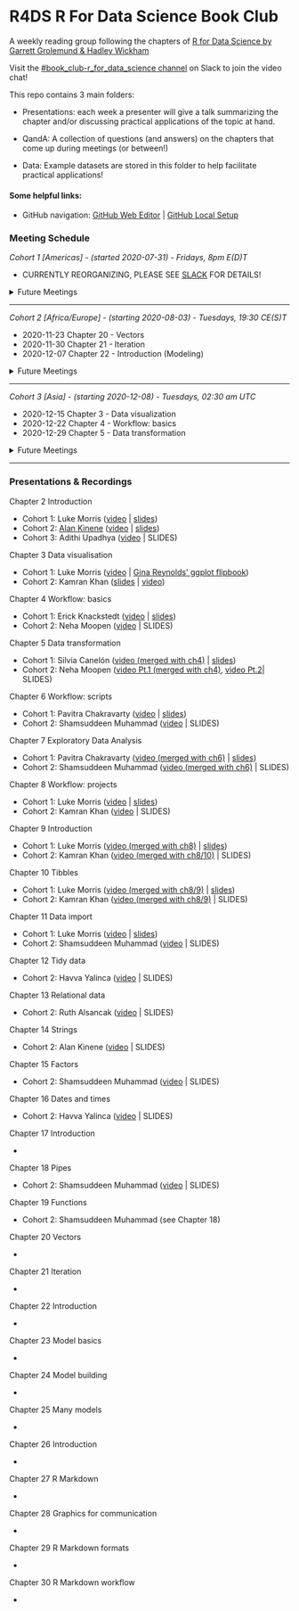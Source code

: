 # R4DS R For Data Science Book Club

A weekly reading group following the chapters of [R for Data Science by Garrett Grolemund & Hadley Wickham](https://r4ds.had.co.nz/)

Visit the [#book_club-r_for_data_science channel](https://r4ds.io/join) on Slack to join the video chat! 

This repo contains 3 main folders:

- Presentations: each week a presenter will give a talk summarizing the chapter and/or discussing practical applications of the topic at hand. 

- QandA: A collection of questions (and answers) on the chapters that come up during meetings (or between!)

- Data: Example datasets are stored in this folder to help facilitate practical applications!


#### Some helpful links: 
- GitHub navigation: [GitHub Web Editor](https://youtu.be/d41oc2OMAuI) | [GitHub Local Setup](https://www.youtube.com/watch?v=hNUNPkoledI)

### Meeting Schedule 

*Cohort 1 [Americas] - (started 2020-07-31) - Fridays, 8pm E(D)T*

- CURRENTLY REORGANIZING, PLEASE SEE [SLACK](http://r4ds.io/join) FOR DETAILS!

<details>
  <summary> Future Meetings </summary>

- 2020-10-09 - Chapter 12 - Tidy Data
- 2020-10-16 - Chapter 13 - Relational Data
- 2020-10-23 - Chapter 14 - Strings
- 2020-10-30 - Chapter 15 - Factors
- 2020-11-05 - Chapter 16 - Dates and Times
- 2020-11-12 - Wrangle Review and/or Program Intro

</details>
<hr>


*Cohort 2 [Africa/Europe] - (starting 2020-08-03) - Tuesdays, 19:30 CE(S)T*

- 2020-11-23 Chapter 20 - Vectors
- 2020-11-30 Chapter 21 - Iteration
- 2020-12-07 Chapter 22 - Introduction (Modeling)

<details>
  <summary> Future Meetings </summary>

- 2020-12-14 Chapter 23 - Model basics
- 2020-12-21 Chapter 24 - Model building
- 2020-12-28 Chapter 25 - Many models

</details>
<hr>


*Cohort 3 [Asia] - (starting 2020-12-08) - Tuesdays, 02:30 am UTC*

- 2020-12-15 Chapter 3 - Data visualization
- 2020-12-22 Chapter 4 - Workflow: basics
- 2020-12-29 Chapter 5 - Data transformation

<details>
  <summary> Future Meetings </summary>
  
- 2021-01-05 Chapter 6 - Workflow: scripts
- 2021-01-12 Chapter 7 - Exploratory Data Analysis
- 2021-01-19 Chapter 8 - Workflow: projects

</details>
<hr>

### Presentations & Recordings

Chapter 2 Introduction 

- Cohort 1: Luke Morris ([video](https://youtu.be/J8KHe2KAnUk) | [slides](https://r4ds.github.io/bookclub-R_for_Data_Science/Presentations/Week01/Cohort1/R4DS%20Ch%201-2%20-%20Morris.html))
- Cohort 2: [Alan Kinene](https://twitter.com/kinenealan) ([video](https://youtu.be/M28oO5jmVQU) | [slides](https://www.alankinene.com/r4ds_book_club/r4ds/r4ds-ch1_2.html#1))
- Cohort 3: Adithi Upadhya ([video](https://youtu.be/l3OMDYzn7uU) | SLIDES)

Chapter 3 Data visualisation 

- Cohort 1: Luke Morris ([video](https://youtu.be/TuWkMvQbYPI) | [Gina Reynolds' ggplot flipbook](https://evamaerey.github.io/ggplot_flipbook/ggplot_flipbook_xaringan.html))
- Cohort 2: Kamran Khan ([slides](https://github.com/camcaan/bookclub-R_for_Data_Science/blob/main/R4DS_Visualisation_slides.pptx) | [video](https://youtu.be/1Kl-Ma2Ajk8))

Chapter 4 Workflow: basics 

- Cohort 1: Erick Knackstedt ([video](https://youtu.be/utmMd8QEq7Y) | [slides](https://r4ds.github.io/bookclub-R_for_Data_Science/Presentations/Week03/Cohort1/Chapter4Slides.html)) 
- Cohort 2: Neha Moopen ([video](https://youtu.be/uFseYWMo5jg) | SLIDES)

Chapter 5 Data transformation 

- Cohort 1: Silvia Canelón ([video (merged with ch4)](https://youtu.be/p-h758aKWQY) | [slides](https://r4ds.github.io/bookclub-R_for_Data_Science/Presentations/Week04/Cohort1/Chapter5Slides.html))
- Cohort 2: Neha Moopen ([video Pt.1 (merged with ch4)](https://youtu.be/uFseYWMo5jg), [video Pt.2](https://youtu.be/VXzFEZ3LMJU)| SLIDES)

Chapter 6 Workflow: scripts

- Cohort 1: Pavitra Chakravarty ([video](https://www.youtube.com/watch?v=mlIgAWOLVuQ) | [slides](https://r4ds.github.io/bookclub-R_for_Data_Science/Presentations/Week05/Cohort1/Chapter6Slides.html))
- Cohort 2: Shamsuddeen Muhammad ([video](https://youtu.be/SfAiSNKdAXA) | SLIDES)

Chapter 7 Exploratory Data Analysis 

- Cohort 1: Pavitra Chakravarty ([video (merged with ch6)](https://www.youtube.com/watch?v=mlIgAWOLVuQ) | [slides](https://r4ds.github.io/bookclub-R_for_Data_Science/Presentations/Week05/Cohort1/Chapter6Slides.html))
- Cohort 2: Shamsuddeen Muhammad ([video (merged with ch6)](https://youtu.be/SfAiSNKdAXA) | SLIDES)

Chapter 8 Workflow: projects 

- Cohort 1: Luke Morris ([video](https://youtu.be/FVF_aDtsQ_U) | [slides](https://r4ds.github.io/bookclub-R_for_Data_Science/Presentations/Week06/Cohort1/Chapter8910Slides.html))
- Cohort 2: Kamran Khan ([video](https://youtu.be/5QKJpziLKOM) | SLIDES)

Chapter 9 Introduction 

- Cohort 1: Luke Morris ([video (merged with ch8)](https://youtu.be/FVF_aDtsQ_U) | [slides](https://r4ds.github.io/bookclub-R_for_Data_Science/Presentations/Week06/Cohort1/Chapter8910Slides.html))
- Cohort 2: Kamran Khan ([video (merged with ch8/10)](https://youtu.be/5QKJpziLKOM) | SLIDES)

Chapter 10 Tibbles 

- Cohort 1: Luke Morris ([video (merged with ch8/9)](https://youtu.be/FVF_aDtsQ_U) | [slides](https://r4ds.github.io/bookclub-R_for_Data_Science/Presentations/Week06/Cohort1/Chapter8910Slides.html))
- Cohort 2: Kamran Khan ([video (merged with ch8/9)](https://youtu.be/5QKJpziLKOM) | SLIDES)

Chapter 11 Data import 

- Cohort 1: Luke Morris ([video](https://www.youtube.com/watch?v=6QIDXUJbB1o) | [slides](https://r4ds.github.io/bookclub-R_for_Data_Science/Presentations/Week07/Cohort1/Chapter11Slides.html#1))
- Cohort 2: Shamsuddeen Muhammad ([video](https://youtu.be/oz3GftZaLoU) | SLIDES)

Chapter 12 Tidy data 

- Cohort 2: Havva Yalinca ([video](https://youtu.be/ZPjqrPU82oc) | SLIDES)

Chapter 13 Relational data 

- Cohort 2: Ruth Alsancak ([video](https://youtu.be/OrdmIgIF6fE) | SLIDES)

Chapter 14 Strings 

- Cohort 2: Alan Kinene ([video](https://youtu.be/LhKcezUfOkA) | SLIDES)

Chapter 15 Factors 

- Cohort 2: Shamsuddeen Muhammad ([video](https://youtu.be/BE9cBn_kEuI) | SLIDES)

Chapter 16 Dates and times 

- Cohort 2: Havva Yalinca ([video](https://youtu.be/k9JxPplTbxg) | SLIDES)

Chapter 17 Introduction 

- 

Chapter 18 Pipes 

- Cohort 2: Shamsuddeen Muhammad ([video](https://youtu.be/lOhocN1qVFk) | SLIDES)

Chapter 19 Functions 

- Cohort 2: Shamsuddeen Muhammad (see Chapter 18)

Chapter 20 Vectors 

- 

Chapter 21 Iteration 

- 

Chapter 22 Introduction 

- 

Chapter 23 Model basics 

- 

Chapter 24 Model building 

- 

Chapter 25 Many models 

- 

Chapter 26 Introduction 

- 

Chapter 27 R Markdown 

- 

Chapter 28 Graphics for communication 

- 

Chapter 29 R Markdown formats 

- 

Chapter 30 R Markdown workflow 

- 
